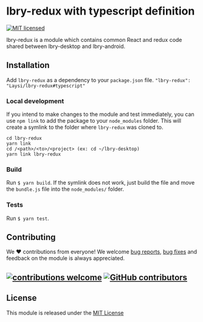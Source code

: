 # lbry-redux with typescript definition


[![MIT licensed](https://img.shields.io/badge/license-MIT-blue.svg)](./LICENSE)

lbry-redux is a module which contains common React and redux code shared between lbry-desktop and lbry-android.

## Installation
Add `lbry-redux` as a dependency to your `package.json` file.
`"lbry-redux": "Laysi/lbry-redux#typescript"`

### Local development
If you intend to make changes to the module and test immediately, you can use `npm link` to add the package to your `node_modules` folder. This will create a symlink to the folder where `lbry-redux` was cloned to.
```
cd lbry-redux
yarn link
cd /<path>/<to>/<project> (ex: cd ~/lbry-desktop)
yarn link lbry-redux
````

### Build
Run `$ yarn build`. If the symlink does not work, just build the file and move the `bundle.js` file into the `node_modules/` folder.

### Tests
Run `$ yarn test`.

## Contributing 
We :heart: contributions from everyone! We welcome [bug reports](https://github.com/lbryio/lbry-redux/issues/), [bug fixes](https://github.com/lbryio/lbry-redux/pulls) and feedback on the module is always appreciated.

## [![contributions welcome](https://img.shields.io/badge/contributions-welcome-brightgreen.svg?style=flat)](https://github.com/lbryio/lbry-redux/issues) [![GitHub contributors](https://img.shields.io/github/contributors/lbryio/lbry-redux.svg)](https://GitHub.com/lbryio/lbry-redux/graphs/contributors/)

## License

This module is released under the [MIT License](LICENSE)

